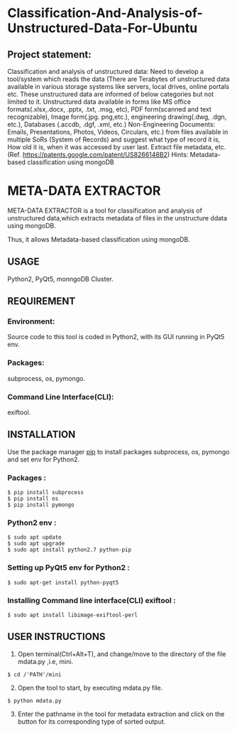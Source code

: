 # Classification-And-Analysis-of-Unstructured-Data-For-Ubuntu



## Project statement:

Classification and analysis of unstructured data: Need to develop a tool/system which reads the data (There are Terabytes of unstructured data available in various storage systems like servers, local drives, online portals etc. These unstructured data are informed of below categories but not limited to it. Unstructured data available in forms like MS office formats(.xlsx,.docx, .pptx, .txt, .msg, etc), PDF form(scanned and text recognizable), Image form(.jpg. png,etc.), engineering drawing(.dwg, .dgn, etc.), Databases (.accdb, .dgf, .xml, etc.) Non-Engineering Documents: Emails, Presentations, Photos, Videos, Circulars, etc.) from files available in multiple SoRs (System of Records) and suggest what type of record it is, How old it is, when it was accessed by user last. Extract file metadata, etc. (Ref.    https://patents.google.com/patent/US8266148B2) Hints: Metadata-based classification using mongoDB


# META-DATA EXTRACTOR
 
  META-DATA EXTRACTOR is a tool for classification and analysis of unstructured data,which extracts metadata of files in the unstructure ddata 
  using mongoDB.
 
  Thus, it allows Metadata-based classification using mongoDB. 
 
## USAGE
   
   Python2, PyQt5, monngoDB Cluster.
   
## REQUIREMENT
 
### Environment:
  
   Source code to this tool is coded in Python2, with its GUI running in PyQt5 env.
 
 
### Packages:

   subprocess, os, pymongo.


### Command Line Interface(CLI):
  
   exiftool.
 
 
## INSTALLATION 
 
   Use the package manager [pip](https://pip.pypa.io/en/stable/) to install packages subprocess, os, pymongo and set env for Python2.
 
### Packages :  

   	$ pip install subprocess
   	$ pip install os
   	$ pip install pymongo

 
### Python2 env :
 
   	$ sudo apt update
   	$ sudo apt upgrade
   	$ sudo apt install python2.7 python-pip


### Setting up PyQt5 env for Python2 :

   	$ sudo apt-get install python-pyqt5


### Installing Command line interface(CLI) exiftool :
 
   	$ sudo apt install libimage-exiftool-perl
 

## USER INSTRUCTIONS
 
   1. Open terminal(Ctrl+Alt+T), and change/move to the directory of the file mdata.py ,i.e, mini.

   	$ cd /'PATH'/mini

 
   2. Open the tool to start, by executing mdata.py file.
 
   	$ python mdata.py
 
   
   3. Enter the pathname in the tool for metadata extraction and click on the button for its corresponding type of sorted output.

